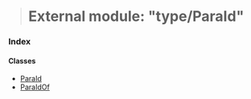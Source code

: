 > # External module: "type/ParaId"

### Index

#### Classes

* [ParaId](../classes/_type_paraid_.paraid.md)
* [ParaIdOf](../classes/_type_paraid_.paraidof.md)